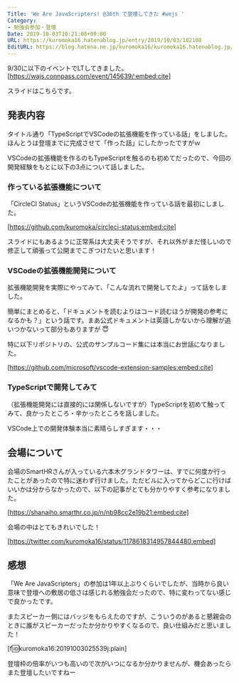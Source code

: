 ```yaml
---
Title: 'We Are JavaScripters! @36th で登壇してきた #wejs '
Category:
- 勉強会参加・登壇
Date: 2019-10-03T10:21:08+09:00
URL: https://kuromoka16.hatenablog.jp/entry/2019/10/03/102108
EditURL: https://blog.hatena.ne.jp/kuromoka16/kuromoka16.hatenablog.jp/atom/entry/26006613443975671
---
```


9/30に以下のイベントでLTしてきました。
[https://wajs.connpass.com/event/145639/:embed:cite]

スライドはこちらです。
<script async class="speakerdeck-embed" data-id="b5371bc0353642df822fdf857354ab9d" data-ratio="1.77777777777778" src="//speakerdeck.com/assets/embed.js"></script>

## 発表内容
タイトル通り「TypeScriptでVSCodeの拡張機能を作っている話」をしました。ほんとうは登壇までに完成させて「作った話」にしたかったですがｗ

VSCodeの拡張機能を作るのもTypeScriptを触るのも初めてだったので、今回の開発経験をもとに以下の3点について話しました。

### 作っている拡張機能について
「CircleCI Status」というVSCodeの拡張機能を作っている話を最初にしました。

[https://github.com/kuromoka/circleci-status:embed:cite]

スライドにもあるように正常系は大丈夫そうですが、それ以外がまだ怪しいので修正して頑張って公開までこぎつけたいと思います！

### VSCodeの拡張機能開発について
拡張機能開発を実際にやってみて、「こんな流れで開発してたよ」って話をしました。

簡単にまとめると、「ドキュメントを読むよりはコード読むほうが開発の参考になるかも？」という話です。まあ公式ドキュメントは英語しかないから理解が追いつかないって部分もありますが 😇

特に以下リポジトリの、公式のサンプルコード集には本当にお世話になりました。

[https://github.com/microsoft/vscode-extension-samples:embed:cite]


### TypeScriptで開発してみて
（拡張機能開発には直接的には関係しないですが）TypeScriptを初めて触ってみて、良かったところ・辛かったところを話しました。  

VSCode上での開発体験本当に素晴らしすぎます・・・

## 会場について

会場のSmartHRさんが入っている六本木グランドタワーは、すでに何度か行ったことがあったので特に迷わず行けました。ただビルに入ってからどこに行けばいいかは分からなかったので、以下の記事がとても分かりやすく参考になりました。

[https://shanaiho.smarthr.co.jp/n/nb98cc2e19b21:embed:cite]

会場の中はとてもきれいでした！

[https://twitter.com/kuromoka16/status/1178618314957844480:embed]

## 感想
「We Are JavaScripters」の参加は1年以上ぶりくらいでしたが、当時から良い意味で登壇への敷居の低さは感じれる勉強会だったので、特に変わってない感じで良かったです。

またスピーカー側にはバッジをもらえたのですが、こういうのがあると懇親会のときに誰がスピーカーだったか分かりやすくなるので、良い仕組みだと思いました！

[f:id:kuromoka16:20191003025539j:plain]

登壇枠の倍率がいつも高いので次がいつになるか分かりませんが、機会あったらまた登壇したいですねー
